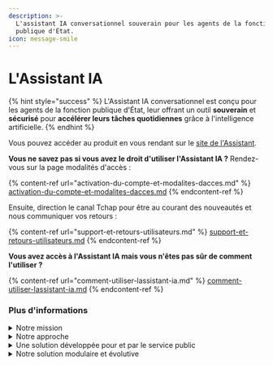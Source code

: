 ```yaml
---
description: >-
  L'assistant IA conversationnel souverain pour les agents de la fonction
  publique d'État.
icon: message-smile
---
```


# L'Assistant IA

{% hint style="success" %}
L'Assistant IA conversationnel est conçu pour les agents de la fonction publique d'État, leur offrant un outil **souverain** et **sécurisé** pour **accélérer leurs tâches quotidiennes** grâce à l'intelligence artificielle.
{% endhint %}

Vous pouvez accéder au produit en vous rendant sur le [site de l'Assistant](https://albert.numerique.gouv.fr).

**Vous ne savez pas si vous avez le droit d'utiliser l'Assistant IA ?** Rendez-vous sur la page modalités d'accès :

{% content-ref url="activation-du-compte-et-modalites-dacces.md" %}
[activation-du-compte-et-modalites-dacces.md](activation-du-compte-et-modalites-dacces.md)
{% endcontent-ref %}

Ensuite, direction le canal Tchap pour être au courant des nouveautés et nous communiquer vos retours :

{% content-ref url="support-et-retours-utilisateurs.md" %}
[support-et-retours-utilisateurs.md](support-et-retours-utilisateurs.md)
{% endcontent-ref %}

**Vous avez accès à l'Assistant IA mais vous n'êtes pas sûr de comment l'utiliser ?**&#x20;

{% content-ref url="comment-utiliser-lassistant-ia.md" %}
[comment-utiliser-lassistant-ia.md](comment-utiliser-lassistant-ia.md)
{% endcontent-ref %}



### Plus d'informations

<details>

<summary>Notre mission</summary>

**Nous mettons l'intelligence artificielle au service de l'intérêt général en proposant une solution adaptée aux besoins spécifiques des administrations françaises**. Notre objectif est de permettre aux agents publics d'accéder aux gains de productivité offerts par l'IA générative, sans recourir à des solutions coûteuses ou non souveraines.

</details>

<details>

<summary>Notre approche</summary>

1.  **Une expérience agent intuitive**

    &#x20;qui sensibilise aux bonnes pratiques d'utilisation de l'IA
2.  **Un accès facilité et fiable aux données publiques**

    &#x20;adapté aux spécificités métiers de chaque service

</details>

<details>

<summary>Une solution développée pour et par le service public</summary>

Notre équipe interministérielle combine **expertise technique** et **connaissance transversale des cas d'usage dans la sphère publique**. Cette double compétence nous permet de développer un outil adapté aux réalités du terrain et aux exigences particulières de l'administration.

</details>

<details>

<summary>Notre solution modulaire et évolutive</summary>

Notre solution s'articule autour de trois composantes complémentaires, permettant de répondre précisément aux différents besoins des administrations :

<table data-view="cards"><thead><tr><th></th><th></th><th data-type="content-ref"></th><th data-hidden data-card-cover data-type="files"></th></tr></thead><tbody><tr><td><h4>1. Assistant IA conversationnel généraliste</h4></td><td><p><strong>Un outil polyvalent facilitant le travail quotidien des agents</strong> en leur permettant, par exemple, de :<br></p><ul><li><strong>Rédiger rapidement</strong> des contenus administratifs de qualité (notes, rapports, synthèses)</li><li><strong>Reformuler des textes</strong> pour améliorer leur clarté</li></ul><ul><li><strong>Analyser et résumer des documents</strong></li><li><strong>Mener des séances de brainstorming efficaces</strong> pour générer de nouvelles idées</li></ul></td><td><a href="comment-utiliser-lassistant-ia.md">comment-utiliser-lassistant-ia.md</a></td><td><a href="../.gitbook/assets/Capture d’écran 2025-05-19 à 18.30.43.png">Capture d’écran 2025-05-19 à 18.30.43.png</a></td></tr><tr><td><h4>2. Base documentaire intelligente</h4><p><strong>Une solution d'accès à l'information spécialement conçue pour l'administration</strong> qui :</p><ul><li><strong>Intègre des sources documentaires officielle</strong>s, à jour et validées</li><li><strong>Permet d'interroger en langage naturel</strong> l'ensemble des ressources pertinentes</li><li><strong>Fournit des réponses précises et référencées</strong> aux questions spécifiques</li><li><strong>Garantit la fiabilité</strong> des informations </li></ul></td><td></td><td></td><td><a href="../.gitbook/assets/Capture d’écran 2025-05-19 à 18.44.34.png">Capture d’écran 2025-05-19 à 18.44.34.png</a></td></tr><tr><td><h4>3. Compagnons IA métiers</h4></td><td><p>Des assistants spécialisés développés en co-construction avec les administrations qui :</p><ul><li><strong>S'adaptent aux besoins spécifiques de chaque métier</strong> de la fonction publique</li><li><strong>Intègrent les procédures et référentiels</strong> propres à chaque domaine d'expertise</li><li><strong>Proposent une assistance contextuelle pour les tâches complexes ou techniques</strong></li></ul></td><td><a href="quest-ce-que-les-compagnons/">quest-ce-que-les-compagnons</a></td><td></td></tr></tbody></table>

</details>









